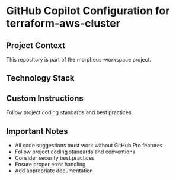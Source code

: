 # GitHub Copilot Configuration for terraform-aws-cluster

## Project Context
This repository is part of the morpheus-workspace project.

## Technology Stack







## Custom Instructions
Follow project coding standards and best practices.

## Important Notes
- All code suggestions must work without GitHub Pro features
- Follow project coding standards and conventions
- Consider security best practices
- Ensure proper error handling
- Add appropriate documentation
